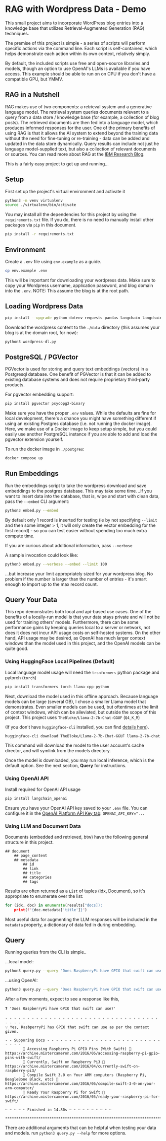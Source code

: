 # RAG with Wordpress Data - Demo

This small project aims to incorporate WordPress blog entries into a knowledge base that utilizes Retrieval-Augmented Generation (RAG) techniques.

The premise of this project is simple - a series of scripts will perform specific actions via the command line. Each script is self-contained, which helps demonstrate each action within its own context, relatively simply.

By default, the included scripts use free and open-source libraries and models, though an option to use OpenAI's LLMs is available if you have access. This example should be able to run on on CPU if you don't have a compatible GPU, but YMMV.

## RAG in a Nutshell

RAG makes use of two components: a retrieval system and a generative language model. The retrieval system queries documents relevant to a query from a data store / knowledge base (for example, a collection of blog posts). The retrieved documents are then fed into a language model, which produces informed responses for the user. One of the primary benefits of using RAG is that it allows the AI system to extend beyond the training data without the need for fine-tuning or re-training - data can be added and updated in the data store dynamically. Query results can include not just he language model-supplied text, but also a collection of relevant documents or sources. You can read more about RAG at the [IBM Research Blog](https://research.ibm.com/blog/retrieval-augmented-generation-RAG).

This is a fairly easy project to get up and running...

## Setup

First set up the project's virtual environment and activate it

```sh
python3 -m venv virtualenv
source ./virtualenv/bin/activate
```

You may install all the dependencies for this project by using the `requirements.txt` file. If you do, there is no need to manually install other packages via `pip` in this document.

```sh
pip install -r requirements.txt
```
## Environment

Create a `.env` file using `env.example` as a guide.

```sh
cp env.example .env
```

This will be important for downloading your wordpress data. Make sure to copy your Wordpress username, application password, and blog domain into the `.env`. NOTE: This assume the blog is at the root path.

## Loading Wordpress Data

```sh
pip install --upgrade python-dotenv requests pandas langchain langchain_community html2text sentence_transformers
```

Download the wordpress content to the `./data` directory (this assumes your blog is at the domain root, for now):

```sh
python3 wordpress-dl.py
```

## PostgreSQL / PGVector

PGVector is used for storing and query text embeddings (vectors) in a Postgresql database. One benefit of PGVector is that it can be added to existing database systems and does not require proprietary third-party products.

For pgvector embedding support:

```sh
pip install pgvector psycopg2-binary
```

Make sure you have the proper `.env` values. While the defaults are fine for local development, there's a chance you might have something different if using an existing Postgres database (i.e. not running the docker image). Here, we make use of a Docker image to keep setup simple, but you could easily use another PostgreSQL instance if you are able to add and load the pgvector extension yourself.

To run the docker image in `./postgres`:

```sh
docker compose up
```

## Run Embeddings

Run the embeddings script to take the wordpress download and save embeddings to the postgres database. This may take some time. _If you want to insert data into the database, that is, wipe and start with clean data, pass the `--embed` CLI argument:

```sh
python3 embed.py --embed
```

By default only 1 record is inserted for testing (ie by not specifying `--limit` and then some integer > 1, it will only create the vector embedding for the first record) - so you can test easier without spending too much extra compute time.

If you are curious about additional information, pass `--verbose`

A sample invocation could look like:

```sh
python3 embed.py --verbose --embed --limit 100
```

...but increase your limit appropriately sized for your wordpress blog. No problem if the number is larger than the number of entries - it's smart enough to import up to the max record count.

## Query Your Data

This repo demonstrates both local and api-based use cases. One of the benefits of a locally-run model is that your data stays private and will not be used for training others' models. Furthermore, there can be some performance gains by keeping queries local to a server or network, not does it does not incur API usage costs on self-hosted systems. On the other hand, API usage may be desired, as OpenAI has much larger context windows than the model used in this project, and the OpenAI models can be quite good.

### Using HuggingFace Local Pipelines (Default)

Local language model usage will need the `trsnformers` python package and pytorch (`torch`)

```sh
pip install transformers torch llama-cpp-python
```

Next, download the model used in this offline approach. Because language models can be large (several GB), I chose a smaller Llama model that demonstrates. Even smaller models can be used, but oftentimes at the limit of context windows, which can be alleviated, but outside the scope of this project. This project uses `TheBloke/Llama-2-7b-Chat-GGUF` (`Q4_K_M`)

(If you don't have `huggingface-cli` installed, you can find [details here](https://huggingface.co/docs/huggingface_hub/main/en/guides/cli)).

```sh
huggingface-cli download TheBloke/Llama-2-7b-Chat-GGUF llama-2-7b-chat.Q4_K_M.gguf --local-dir ./models/ --local-dir-use-symlinks True
```

This command will download the model to the user account's cache director, and will symlink from the models directory.

Once the model is downloaded, you may run local inference, which is the default option. See the next section, **Query** for instructions.

### Using OpenAI API

Install required for OpenAI API usage

```sh
pip install langchain_openai
```

Ensure you have your OpenAI API key saved to your `.env` file. You can configure it in the [OpenAI Platform API Key tab](https://platform.openai.com/api-keys): `OPENAI_API_KEY="...`

### Using LLM and Document Data

Documents (embedded and retrieved, btw) have the following general structure in this project.

```
## document
    ## page_content
    ## metadata
        ## id
        ## link
        ## title
        ## categories
        ## tags
```

Results are often returned as a `List` of tuples (idx, Document), so it's appropriate to enumerate over the list:

```python
for (idx, doc) in enumerate(results["docs]):
    print(f"{doc.metadata['title']}")
```
Most useful data for augmenting the LLM responses will be included in the `metadata` property, a dictionary of data fed in during embedding.

## Query

Running queries from the CLI is simple..

...local model:

```sh
python3 query.py --query "Does RaspberryPi have GPIO that swift can use?"
```

...using OpenAI:

```sh
python3 query.py --query "Does RaspberryPi have GPIO that swift can use?" --use-api
```

After a few moments, expect to see a response like this,

```
❓ 'Does RaspberryPi have GPIO that swift can use?'

- - - - - - - - - - - - - - - - - - - - - - - - - - - - - - - - - - - - - - - -
💡 Yes, RasbperryPi has GPIO that swift can use as per the context given.

- - Supporing Docs - - - - - - - - - - - - - - - - - - - - - - - - - - - - - -
        🥝 Accessing Raspberry Pi GPIO Pins (With Swift) 🔗 https://archive.mistercameron.com/2016/06/accessing-raspberry-pi-gpio-pins-with-swift/
        🥝 Currently, Swift on Raspberry Pi3 🔗 https://archive.mistercameron.com/2016/04/currently-swift-on-raspberry-pi3/
        🥝 Compile Swift 3.0 on Your ARM computers (Raspberry Pi, BeagleBone Black, etc) 🔗 https://archive.mistercameron.com/2016/06/compile-swift-3-0-on-your-arm-computer/
        🥝 Ready Your Raspberry Pi for Swift 🔗 https://archive.mistercameron.com/2016/05/ready-your-raspberry-pi-for-swift/

~ ~ ~ ~ ~ Finished in 14.80s ~ ~ ~ ~ ~ ~ ~ ~ ~ ~

********************************************************************************
```

There are additional arguments that can be helpful when testing your data and models. run `python3 query.py --help` for more options.
